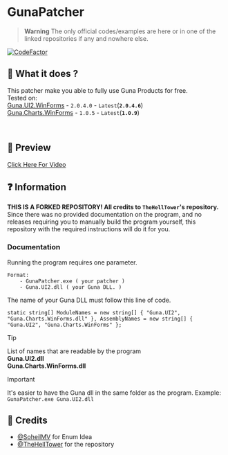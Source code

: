 # GunaPatcher

> **Warning** The only official codes/examples are here or in one of the linked repositories if any and nowhere else.

[![CodeFactor](https://www.codefactor.io/repository/github/thehelltower/gunapatcher/badge)](https://www.codefactor.io/repository/github/thehelltower/gunapatcher)

## 📜 What it does ?

This patcher make you able to fully use Guna Products for free.<br>
Tested on:<br>
[Guna.UI2.WinForms](https://www.nuget.org/packages/Guna.UI2.WinForms) - `2.0.4.0` - `Latest`(**`2.0.4.6`**)
<br>
[Guna.Charts.WinForms](https://www.nuget.org/packages/Guna.Charts.WinForms) - `1.0.5` - `Latest`(**`1.0.9`**)

<br>

## 🎥 Preview

[Click Here For Video](https://i.imgur.com/isAADUd.mp4)
## ❓ Information

**THIS IS A FORKED REPOSITORY! All credits to `TheHellTower`'s repository.**\
Since there was no provided documentation on the program, and no releases requiring you to
manually build the program yourself, this repository with the required instructions will do
it for you.

### Documentation
Running the program requires one parameter.
```
Format:
    - GunaPatcher.exe ( your patcher )
    - Guna.UI2.dll ( your Guna DLL. )
```

The name of your Guna DLL must follow this line of code.
```
static string[] ModuleNames = new string[] { "Guna.UI2", "Guna.Charts.WinForms.dll" }, AssemblyNames = new string[] { "Guna.UI2", "Guna.Charts.WinForms" };
```
> [!TIP]
> List of names that are readable by the program\
>     __Guna.UI2.dll__\
>     __Guna.Charts.WinForms.dll__

> [!IMPORTANT]
> It's easier to have the Guna dll in the same folder as the program.
> Example:
> ```GunaPatcher.exe Guna.UI2.dll```
## 📢 Credits

- [@SoheilMV](https://github.com/SoheilMV) for Enum Idea
- [@TheHellTower](https://github.com/TheHellTower) for the repository
